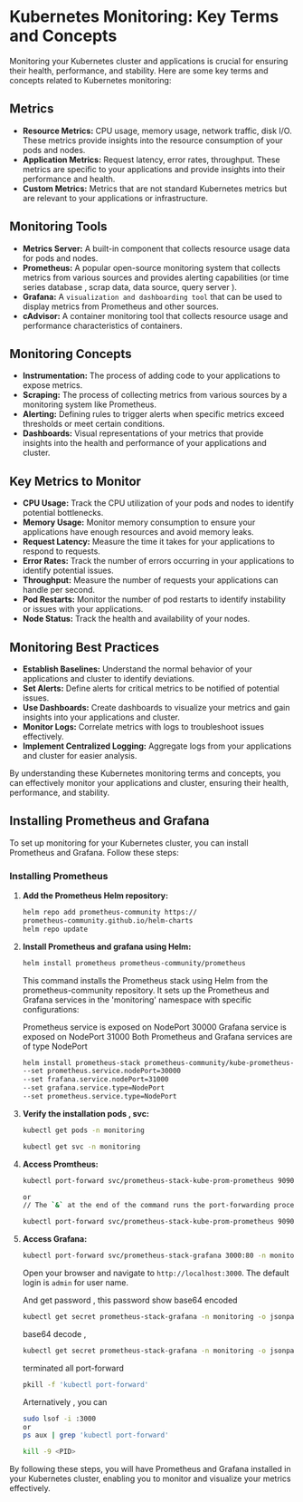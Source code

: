 # Kubernetes Monitoring: Key Terms and Concepts

Monitoring your Kubernetes cluster and applications is crucial for ensuring their health, performance, and stability. Here are some key terms and concepts related to Kubernetes monitoring:

## Metrics

* **Resource Metrics:**  CPU usage, memory usage, network traffic, disk I/O. These metrics provide insights into the resource consumption of your pods and nodes.
* **Application Metrics:** Request latency, error rates, throughput. These metrics are specific to your applications and provide insights into their performance and health.
* **Custom Metrics:**  Metrics that are not standard Kubernetes metrics but are relevant to your applications or infrastructure.

## Monitoring Tools

* **Metrics Server:**  A built-in component that collects resource usage data for pods and nodes.
* **Prometheus:** A popular open-source monitoring system that collects metrics from various sources and provides alerting capabilities  (or time series database , scrap data, data source, query server ).
* **Grafana:**  A `visualization and dashboarding tool` that can be used to display metrics from Prometheus and other sources.
* **cAdvisor:**  A container monitoring tool that collects resource usage and performance characteristics of containers.

## Monitoring Concepts

* **Instrumentation:** The process of adding code to your applications to expose metrics.
* **Scraping:**  The process of collecting metrics from various sources by a monitoring system like Prometheus.
* **Alerting:**  Defining rules to trigger alerts when specific metrics exceed thresholds or meet certain conditions.
* **Dashboards:** Visual representations of your metrics that provide insights into the health and performance of your applications and cluster.

## Key Metrics to Monitor

* **CPU Usage:**  Track the CPU utilization of your pods and nodes to identify potential bottlenecks.
* **Memory Usage:**  Monitor memory consumption to ensure your applications have enough resources and avoid memory leaks.
* **Request Latency:** Measure the time it takes for your applications to respond to requests.
* **Error Rates:**  Track the number of errors occurring in your applications to identify potential issues.
* **Throughput:**  Measure the number of requests your applications can handle per second.
* **Pod Restarts:** Monitor the number of pod restarts to identify instability or issues with your applications.
* **Node Status:**  Track the health and availability of your nodes.

## Monitoring Best Practices

* **Establish Baselines:** Understand the normal behavior of your applications and cluster to identify deviations.
* **Set Alerts:** Define alerts for critical metrics to be notified of potential issues.
* **Use Dashboards:** Create dashboards to visualize your metrics and gain insights into your applications and cluster.
* **Monitor Logs:**  Correlate metrics with logs to troubleshoot issues effectively.
* **Implement Centralized Logging:** Aggregate logs from your applications and cluster for easier analysis.

By understanding these Kubernetes monitoring terms and concepts, you can effectively monitor your applications and cluster, ensuring their health, performance, and stability.
## Installing Prometheus and Grafana

To set up monitoring for your Kubernetes cluster, you can install Prometheus and Grafana. Follow these steps:

### Installing Prometheus

1. **Add the Prometheus Helm repository:**
    ```sh
    helm repo add prometheus-community https://
    prometheus-community.github.io/helm-charts
    helm repo update
    ```

2. **Install Prometheus and grafana using Helm:**
    ```sh
    helm install prometheus prometheus-community/prometheus
    ```
    This command installs the Prometheus stack using Helm from the prometheus-community repository. It sets up the Prometheus and Grafana services in the 'monitoring' namespace with specific configurations:

    Prometheus service is exposed on NodePort 30000
    Grafana service is exposed on NodePort 31000
    Both Prometheus and Grafana services are of type NodePort
    
    ```sh
    helm install prometheus-stack prometheus-community/kube-prometheus-stack --namespace monitoring 
    --set prometheus.service.nodePort=30000 
    --set frafana.service.nodePort=31000 
    --set grafana.service.type=NodePort 
    --set prometheus.service.type=NodePort 
    ```

3. **Verify the installation pods , svc:**
    ```sh
    kubectl get pods -n monitoring
    
    kubectl get svc -n monitoring
    ```
4. **Access Promtheus:**
    ```sh
    kubectl port-forward svc/prometheus-stack-kube-prom-prometheus 9090:9090 -n monitoring

    or 
    // The `&` at the end of the command runs the port-forwarding process in the background.

    kubectl port-forward svc/prometheus-stack-kube-prom-prometheus 9090:9090 -n monitoring &

    ```

4. **Access Grafana:**
    ```sh
    kubectl port-forward svc/prometheus-stack-grafana 3000:80 -n monitoring &
    ```

    Open your browser and navigate to `http://localhost:3000`. The default login is `admin` for user name.

    And get password , this password show base64 encoded 
    ```sh
    kubectl get secret prometheus-stack-grafana -n monitoring -o jsonpath="{.data.admin-password}"
    ```
    base64 decode , 
  
    ```sh 
    kubectl get secret prometheus-stack-grafana -n monitoring -o jsonpath="{.data.admin-password}" | base64 --decode
    ```

    terminated all port-forward 

    ```sh
    pkill -f 'kubectl port-forward'
    ```
    Arternatively , you can 
    ```sh 
    sudo lsof -i :3000
    or
    ps aux | grep 'kubectl port-forward'

    kill -9 <PID>
    ```
By following these steps, you will have Prometheus and Grafana installed in your Kubernetes cluster, enabling you to monitor and visualize your metrics effectively.
